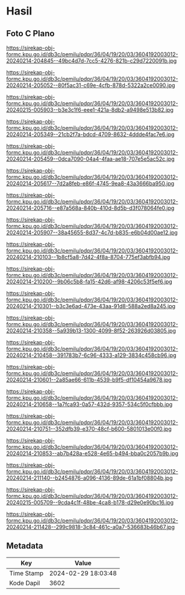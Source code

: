 # Hasil

## Foto C Plano

https://sirekap-obj-formc.kpu.go.id/db3c/pemilu/pdpr/36/04/19/20/03/3604192003012-20240214-204845--49bc4d7d-7cc5-4276-821b-c29d7220091b.jpg

https://sirekap-obj-formc.kpu.go.id/db3c/pemilu/pdpr/36/04/19/20/03/3604192003012-20240214-205052--80f5ac31-c69e-4cfb-878d-5322a2ce0090.jpg

https://sirekap-obj-formc.kpu.go.id/db3c/pemilu/pdpr/36/04/19/20/03/3604192003012-20240215-005903--b3e3c1f6-eee1-421a-8db2-a9498e513b82.jpg

https://sirekap-obj-formc.kpu.go.id/db3c/pemilu/pdpr/36/04/19/20/03/3604192003012-20240214-205349--21cb2f7a-bdcd-4709-8632-4ddde4fac7e6.jpg

https://sirekap-obj-formc.kpu.go.id/db3c/pemilu/pdpr/36/04/19/20/03/3604192003012-20240214-205459--0dca7090-04a4-4faa-ae18-707e5e5ac52c.jpg

https://sirekap-obj-formc.kpu.go.id/db3c/pemilu/pdpr/36/04/19/20/03/3604192003012-20240214-205617--7d2a8feb-e86f-4745-9ea8-43a3666ba950.jpg

https://sirekap-obj-formc.kpu.go.id/db3c/pemilu/pdpr/36/04/19/20/03/3604192003012-20240214-205716--e87a568a-840b-410d-8d5b-d3f078064fe0.jpg

https://sirekap-obj-formc.kpu.go.id/db3c/pemilu/pdpr/36/04/19/20/03/3604192003012-20240214-205907--38a45655-8d37-4c7d-b835-e6b04d00ae12.jpg

https://sirekap-obj-formc.kpu.go.id/db3c/pemilu/pdpr/36/04/19/20/03/3604192003012-20240214-210103--1b8cf5a8-7d42-4f8a-8704-775ef3abfb94.jpg

https://sirekap-obj-formc.kpu.go.id/db3c/pemilu/pdpr/36/04/19/20/03/3604192003012-20240214-210200--9b06c5b8-fa15-42d6-af98-4206c53f5ef6.jpg

https://sirekap-obj-formc.kpu.go.id/db3c/pemilu/pdpr/36/04/19/20/03/3604192003012-20240214-210301--b3c3e6ad-473e-43aa-91d8-588a2ed8a245.jpg

https://sirekap-obj-formc.kpu.go.id/db3c/pemilu/pdpr/36/04/19/20/03/3604192003012-20240214-210358--5a939b13-1300-4099-8f52-263926d03805.jpg

https://sirekap-obj-formc.kpu.go.id/db3c/pemilu/pdpr/36/04/19/20/03/3604192003012-20240214-210458--391783b7-6c96-4333-a129-3834c458cb96.jpg

https://sirekap-obj-formc.kpu.go.id/db3c/pemilu/pdpr/36/04/19/20/03/3604192003012-20240214-210601--2a85ae66-611b-4539-b9f5-df10454a9678.jpg

https://sirekap-obj-formc.kpu.go.id/db3c/pemilu/pdpr/36/04/19/20/03/3604192003012-20240214-210658--1a7fca93-0a57-432d-9357-534c5f0cfbbb.jpg

https://sirekap-obj-formc.kpu.go.id/db3c/pemilu/pdpr/36/04/19/20/03/3604192003012-20240214-210751--352dfb39-e370-48cf-b600-5801013e00f0.jpg

https://sirekap-obj-formc.kpu.go.id/db3c/pemilu/pdpr/36/04/19/20/03/3604192003012-20240214-210853--ab7b428a-e528-4e65-b494-bba0c2057b9b.jpg

https://sirekap-obj-formc.kpu.go.id/db3c/pemilu/pdpr/36/04/19/20/03/3604192003012-20240214-211140--b2454876-a096-4136-89de-61a1bf08804b.jpg

https://sirekap-obj-formc.kpu.go.id/db3c/pemilu/pdpr/36/04/19/20/03/3604192003012-20240215-005709--9cda4c1f-48be-4ca8-b178-d29e0e90bc16.jpg

https://sirekap-obj-formc.kpu.go.id/db3c/pemilu/pdpr/36/04/19/20/03/3604192003012-20240214-211428--299c9818-3c84-461c-a0a7-536683b46b67.jpg


## Metadata

| Key        | Value               |
| ---------- | ------------------- |
| Time Stamp | 2024-02-29 18:03:48 |
| Kode Dapil | 3602                |



